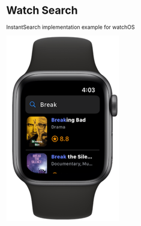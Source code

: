 #  Watch Search

InstantSearch implementation example for watchOS

<img src="/Resources/instant-search-watch.png" width="300"/>
